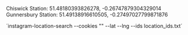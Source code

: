 Chiswick Station: 51.48180393826278, -0.26747879304329014
Gunnersbury Station: 51.49138916610505, -0.27497027799871876

´instagram-location-search --cookies "<instagram-cookie>" --lat <lat> --lng <lng> --ids location_ids.txt´